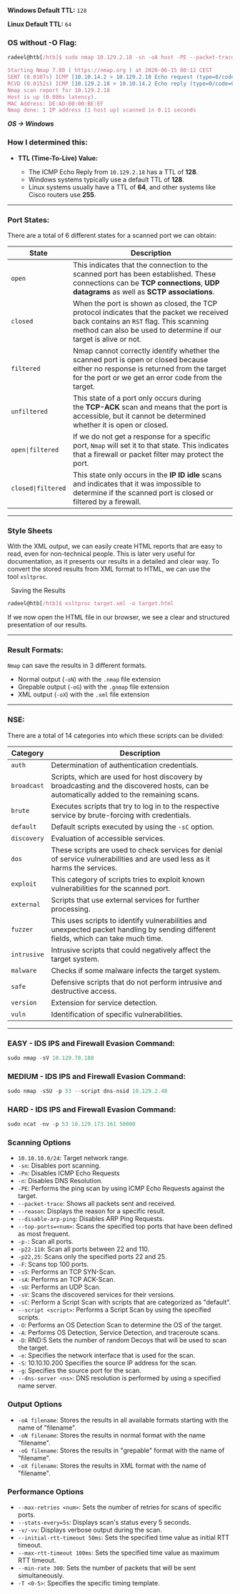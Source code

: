 **Windows Default TTL:** `128`

**Linux Default TTL:** `64`

### OS without -O Flag:

```jsx
radeel@htb[/htb]$ sudo nmap 10.129.2.18 -sn -oA host -PE --packet-trace --disable-arp-ping 

Starting Nmap 7.80 ( https://nmap.org ) at 2020-06-15 00:12 CEST
SENT (0.0107s) ICMP [10.10.14.2 > 10.129.2.18 Echo request (type=8/code=0) id=13607 seq=0] IP [ttl=255 id=23541 iplen=28 ]
RCVD (0.0152s) ICMP [10.129.2.18 > 10.10.14.2 Echo reply (type=0/code=0) id=13607 seq=0] IP [ttl=128 id=40622 iplen=28 ]
Nmap scan report for 10.129.2.18
Host is up (0.086s latency).
MAC Address: DE:AD:00:00:BE:EF
Nmap done: 1 IP address (1 host up) scanned in 0.11 seconds
```

***OS -> Windows***
### How I determined this:

- **TTL (Time-To-Live) Value:**
    
    - The ICMP Echo Reply from `10.129.2.18` has a TTL of **128**.
    - Windows systems typically use a default TTL of **128**.
    - Linux systems usually have a TTL of **64**, and other systems like Cisco routers use **255**.

---

### Port States:

There are a total of 6 different states for a scanned port we can obtain:

| **State**          | **Description**                                                                                                                                                                                         |
| ------------------ | ------------------------------------------------------------------------------------------------------------------------------------------------------------------------------------------------------- |
| `open`             | This indicates that the connection to the scanned port has been established. These connections can be **TCP connections**, **UDP datagrams** as well as **SCTP associations**.                          |
| `closed`           | When the port is shown as closed, the TCP protocol indicates that the packet we received back contains an `RST` flag. This scanning method can also be used to determine if our target is alive or not. |
| `filtered`         | Nmap cannot correctly identify whether the scanned port is open or closed because either no response is returned from the target for the port or we get an error code from the target.                  |
| `unfiltered`       | This state of a port only occurs during the **TCP-ACK** scan and means that the port is accessible, but it cannot be determined whether it is open or closed.                                           |
| `open\|filtered`   | If we do not get a response for a specific port, `Nmap` will set it to that state. This indicates that a firewall or packet filter may protect the port.                                                |
| `closed\|filtered` | This state only occurs in the **IP ID idle** scans and indicates that it was impossible to determine if the scanned port is closed or filtered by a firewall.                                           |

---

### Style Sheets

With the XML output, we can easily create HTML reports that are easy to read, even for non-technical people. This is later very useful for documentation, as it presents our results in a detailed and clear way. To convert the stored results from XML format to HTML, we can use the tool `xsltproc`.

  Saving the Results

```jsx
radeel@htb[/htb]$ xsltproc target.xml -o target.html
```

If we now open the HTML file in our browser, we see a clear and structured presentation of our results.

---

### Result Formats:

`Nmap` can save the results in 3 different formats.

- Normal output (`-oN`) with the `.nmap` file extension
- Grepable output (`-oG`) with the `.gnmap` file extension
- XML output (`-oX`) with the `.xml` file extension

---

### NSE:

There are a total of 14 categories into which these scripts can be divided:

|**Category**|**Description**|
|---|---|
|`auth`|Determination of authentication credentials.|
|`broadcast`|Scripts, which are used for host discovery by broadcasting and the discovered hosts, can be automatically added to the remaining scans.|
|`brute`|Executes scripts that try to log in to the respective service by brute-forcing with credentials.|
|`default`|Default scripts executed by using the `-sC` option.|
|`discovery`|Evaluation of accessible services.|
|`dos`|These scripts are used to check services for denial of service vulnerabilities and are used less as it harms the services.|
|`exploit`|This category of scripts tries to exploit known vulnerabilities for the scanned port.|
|`external`|Scripts that use external services for further processing.|
|`fuzzer`|This uses scripts to identify vulnerabilities and unexpected packet handling by sending different fields, which can take much time.|
|`intrusive`|Intrusive scripts that could negatively affect the target system.|
|`malware`|Checks if some malware infects the target system.|
|`safe`|Defensive scripts that do not perform intrusive and destructive access.|
|`version`|Extension for service detection.|
|`vuln`|Identification of specific vulnerabilities.|

---

### EASY - IDS IPS and Firewall Evasion Command: 

```jsx
sudo nmap -sV 10.129.78.188
```

### MEDIUM - IDS IPS and Firewall Evasion Command: 

```jsx
sudo nmap -sSU -p 53 --script dns-nsid 10.129.2.48
```

### HARD - IDS IPS and Firewall Evasion Command: 

```jsx
sudo ncat -nv -p 53 10.129.173.161 50000
```

### Scanning Options
- `10.10.10.0/24`:	Target network range.
- `-sn`:	Disables port scanning.
- `-Pn`:	Disables ICMP Echo Requests
- `-n`:	Disables DNS Resolution.
- `-PE`:	Performs the ping scan by using ICMP Echo Requests against the target.
- `--packet-trace`:	Shows all packets sent and received.
- `--reason`:	Displays the reason for a specific result.
- `--disable-arp-ping`:	Disables ARP Ping Requests.
- `--top-ports=<num>`:	Scans the specified top ports that have been defined as most frequent.
- `-p-`:	Scan all ports.
- `-p22-110`:	Scan all ports between 22 and 110.
- `-p22,25`:	Scans only the specified ports 22 and 25.
- `-F`:	Scans top 100 ports.
- `-sS`:	Performs an TCP SYN-Scan.
- `-sA`:	Performs an TCP ACK-Scan.
- `-sU`:	Performs an UDP Scan.
- `-sV`:	Scans the discovered services for their versions.
- `-sC`:	Perform a Script Scan with scripts that are categorized as "default".
- `--script <script>`:	Performs a Script Scan by using the specified scripts.
- `-O`:	Performs an OS Detection Scan to determine the OS of the target.
- `-A`:	Performs OS Detection, Service Detection, and traceroute scans.
- `-D`: RND:5	Sets the number of random Decoys that will be used to scan the target.
- `-e`:	Specifies the network interface that is used for the scan.
- `-S`: 10.10.10.200	Specifies the source IP address for the scan.
- `-g`:	Specifies the source port for the scan.
- `--dns-server <ns>`:	DNS resolution is performed by using a specified name server.

### Output Options
- `-oA filename`:	Stores the results in all available formats starting with the name of "filename".
- `-oN filename`:	Stores the results in normal format with the name "filename".
- `-oG filename`:	Stores the results in "grepable" format with the name of "filename".
- `-oX filename`:	Stores the results in XML format with the name of "filename".

### Performance Options
- `--max-retries <num>`:	Sets the number of retries for scans of specific ports.
- `--stats-every=5s`:	Displays scan's status every 5 seconds.
- `-v/-vv`:	Displays verbose output during the scan.
- `--initial-rtt-timeout 50ms`:	Sets the specified time value as initial RTT timeout.
- `--max-rtt-timeout 100ms`:	Sets the specified time value as maximum RTT timeout.
- `--min-rate 300`:	Sets the number of packets that will be sent simultaneously.
- `-T <0-5>`:	Specifies the specific timing template.
